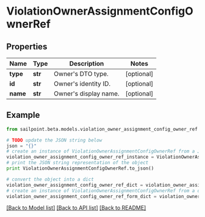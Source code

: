 # ViolationOwnerAssignmentConfigOwnerRef


## Properties

Name | Type | Description | Notes
------------ | ------------- | ------------- | -------------
**type** | **str** | Owner&#39;s DTO type. | [optional] 
**id** | **str** | Owner&#39;s identity ID. | [optional] 
**name** | **str** | Owner&#39;s display name. | [optional] 

## Example

```python
from sailpoint.beta.models.violation_owner_assignment_config_owner_ref import ViolationOwnerAssignmentConfigOwnerRef

# TODO update the JSON string below
json = "{}"
# create an instance of ViolationOwnerAssignmentConfigOwnerRef from a JSON string
violation_owner_assignment_config_owner_ref_instance = ViolationOwnerAssignmentConfigOwnerRef.from_json(json)
# print the JSON string representation of the object
print ViolationOwnerAssignmentConfigOwnerRef.to_json()

# convert the object into a dict
violation_owner_assignment_config_owner_ref_dict = violation_owner_assignment_config_owner_ref_instance.to_dict()
# create an instance of ViolationOwnerAssignmentConfigOwnerRef from a dict
violation_owner_assignment_config_owner_ref_form_dict = violation_owner_assignment_config_owner_ref.from_dict(violation_owner_assignment_config_owner_ref_dict)
```
[[Back to Model list]](../README.md#documentation-for-models) [[Back to API list]](../README.md#documentation-for-api-endpoints) [[Back to README]](../README.md)


